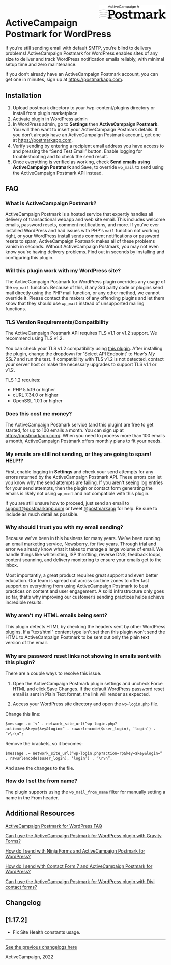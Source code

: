 <a href="https://postmarkapp.com">
    <img src="assets/images/logo.png" alt="Postmark Logo" title="ActiveCampaign Postmark" width="210" height="46" align="right">
</a>

# ActiveCampaign Postmark for WordPress

If you’re still sending email with default SMTP, you’re blind to delivery problems! ActiveCampaign Postmark for WordPress enables sites of any size to deliver and track WordPress notification emails reliably, with minimal setup time and zero maintenance.

If you don’t already have an ActiveCampaign Postmark account, you can get one in minutes, sign up at https://postmarkapp.com.

## Installation

1. Upload postmark directory to your /wp-content/plugins directory or install from plugin marketplace
2. Activate plugin in WordPress admin
3. In WordPress admin, go to **Settings** then **ActiveCampaign Postmark**. You will then want to insert your ActiveCampaign Postmark details. If you don’t already have an ActiveCampaign Postmark account, get one at https://postmarkapp.com.
4. Verify sending by entering a recipient email address you have access to and pressing the “Send Test Email” button. Enable logging for troubleshooting and to check the send result.
5. Once everything is verified as working, check **Send emails using ActiveCampaign Postmark** and Save, to override `wp_mail` to send using the ActiveCampaign Postmark API instead.

## FAQ

### What is ActiveCampaign Postmark?
ActiveCampaign Postmark is a hosted service that expertly handles all delivery of transactional webapp and web site email. This includes welcome emails, password resets, comment notifications, and more. If you've ever installed WordPress and had issues with PHP's `mail` function not working right, or your WordPress install sends comment notifications or password resets to spam, ActiveCampaign Postmark makes all of these problems vanish in seconds. Without ActiveCampaign Postmark, you may not even know you're having delivery problems. Find out in seconds by installing and configuring this plugin.

### Will this plugin work with my WordPress site?

The ActiveCampaign Postmark for WordPress plugin overrides any usage of the `wp_mail` function. Because of this, if any 3rd party code or plugins send mail directly using the PHP mail function, or any other method, we cannot override it. Please contact the makers of any offending plugins and let them know that they should use `wp_mail` instead of unsupported mailing functions.

### TLS Version Requirements/Compatibility

The ActiveCampaign Postmark API requires TLS v1.1 or v1.2 support. We recommend using TLS v1.2.

You can check your TLS v1.2 compatibility using [this plugin](https://wordpress.org/plugins/tls-1-2-compatibility-test/). After installing the plugin, change the dropdown for 'Select API Endpoint' to _How's My SSL?_ and run the test. If compatibility with TLS v1.2 is not detected, contact your server host or make the necessary upgrades to support TLS v1.1 or v1.2.

TLS 1.2 requires:

- PHP 5.5.19 or higher
- cURL 7.34.0 or higher
- OpenSSL 1.0.1 or higher

### Does this cost me money?

The ActiveCampaign Postmark service (and this plugin) are free to get started, for up to 100 emails a month. You can sign up at https://postmarkapp.com/. When you need to process more than 100 emails a month, ActiveCampaign Postmark offers monthly plans to fit your needs.

### My emails are still not sending, or they are going to spam! HELP!?

First, enable logging in **Settings** and check your send attempts for any errors returned by the ActiveCampaign Postmark API. These errors can let you know why the send attempts are failing. If you aren't seeing log entries for your send attempts, then the plugin or contact form generating the emails is likely not using `wp_mail` and not compatible with this plugin.

If you are still unsure how to proceed, just send an email to [support@postmarkapp.com](mailto:support@postmarkapp.com) or tweet [@postmarkapp](https://twitter.com/postmarkapp) for help. Be sure to include as much detail as possible.

### Why should I trust you with my email sending?

Because we've been in this business for many years. We’ve been running an email marketing service, Newsberry, for five years. Through trial and error we already know what it takes to manage a large volume of email. We handle things like whitelisting, ISP throttling, reverse DNS, feedback loops, content scanning, and delivery monitoring to ensure your emails get to the inbox.

Most importantly, a great product requires great support and even better education. Our team is spread out across six time zones to offer fast support on everything from using ActiveCampaign Postmark to best practices on content and user engagement. A solid infrastructure only goes so far, that’s why improving our customer’s sending practices helps achieve incredible results.

### Why aren't my HTML emails being sent?

This plugin detects HTML by checking the headers sent by other WordPress plugins. If a "text/html" content type isn't set then this plugin won't send the HTML to ActiveCampaign Postmark to be sent out only the plain text version of the email.

### Why are password reset links not showing in emails sent with this plugin?

There are a couple ways to resolve this issue.

1. Open the ActiveCampaign Postmark plugin settings and uncheck Force HTML and click Save Changes. If the default WordPress password reset email is sent in Plain Text format, the link will render as expected.

2. Access your WordPress site directory and open the `wp-login.php` file.

Change this line:

    $message .= ‘<‘ . network_site_url(“wp-login.php?action=rp&key=$key&login=” . rawurlencode($user_login), ‘login’) . “>\r\n”;

Remove the brackets, so it becomes:

    $message .= network_site_url(“wp-login.php?action=rp&key=$key&login=” . rawurlencode($user_login), ‘login’) . “\r\n”;

And save the changes to the file.

### How do I set the from name?

The plugin supports using the `wp_mail_from_name` filter for manually setting a name in the From header.

## Additional Resources

[ActiveCampaign Postmark for WordPress FAQ](https://postmarkapp.com/support/article/1138-postmark-for-wordpress-faq)

[Can I use the ActiveCampaign Postmark for WordPress plugin with Gravity Forms?](https://postmarkapp.com/support/article/1129-can-i-use-the-postmark-for-wordpress-plugin-with-gravity-forms)

[How do I send with Ninja Forms and ActiveCampaign Postmark for WordPress?](https://postmarkapp.com/support/article/1047-how-do-i-send-with-ninja-forms-and-postmark-for-wordpress)

[How do I send with Contact Form 7 and ActiveCampaign Postmark for WordPress?](https://postmarkapp.com/support/article/1072-how-do-i-send-with-contact-form-7-and-postmark-for-wordpress)

[Can I use the ActiveCampaign Postmark for WordPress plugin with Divi contact forms?](https://postmarkapp.com/support/article/1128-can-i-use-the-postmark-for-wordpress-plugin-with-divi-contact-forms)

## Changelog
## [1.17.2]
- Fix Site Health constants usage.

--------

[See the previous changelogs here](https://github.com/ActiveCampaign/postmark-wordpress/blob/master/CHANGELOG.md)

ActiveCampaign, 2022
